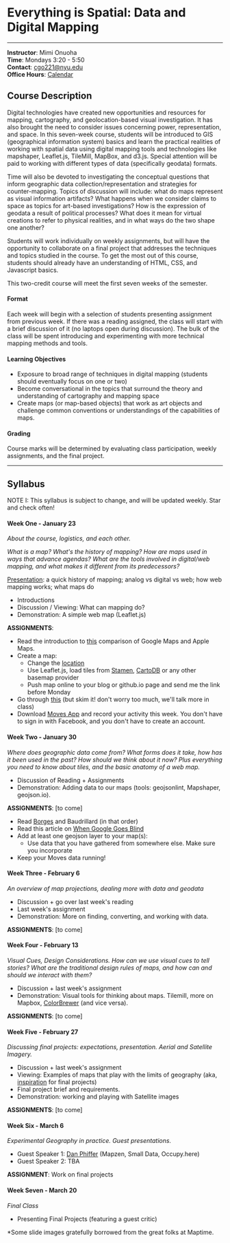 # Everything is Spatial: Data and Digital Mapping

---

**Instructor**: Mimi Onuoha  
**Time**: Mondays 3:20 - 5:50
</br>**Contact**: <cgo221@nyu.edu>
</br>**Office Hours**: [Calendar](https://calendar.google.com/calendar/selfsched?sstoken=UUl0bkJBeEw5QmpTfGRlZmF1bHR8MTVmMGJiY2ZkYjkyNWQ0NGQ1Y2YzODliMDQ0MmRlODU)

## Course Description


Digital technologies have created new opportunities and resources for mapping, cartography, and geolocation-based visual investigation. It has also brought the need to consider issues concerning power, representation, and space. In this seven-week course, students will be introduced to GIS (geographical information system) basics and learn the practical realities of working with spatial data using digital mapping tools and technologies like mapshaper, Leaflet.js, TileMill, MapBox, and d3.js. Special attention will be paid to working with different types of data (specifically geodata) formats. 

Time will also be devoted to investigating the conceptual questions that inform geographic data collection/representation and strategies for counter-mapping. Topics of discussion will include: what do maps represent as visual information artifacts? What happens when we consider claims to space as topics for art-based investigations? How is the expression of geodata a result of political processes? What does it mean for virtual creations to refer to physical realities, and in what ways do the two shape one another? 

Students will work individually on weekly assignments, but will have the opportunity to collaborate on a final project that addresses the techniques and topics studied in the course. To get the most out of this course, students should already have an understanding of HTML, CSS, and Javascript basics. 

This two-credit course will meet the first seven weeks of the semester. 


#### Format
Each week will begin with a selection of students presenting assignment from previous week. If there was a reading assigned, the class will start with a brief discussion of it (no laptops open during discussion).  The bulk of the class will be spent introducing and experimenting with more technical mapping methods and tools.

#### Learning Objectives 
- Exposure to broad range of techniques in digital mapping (students should eventually focus on one or two)
- Become conversational in the topics that surround the theory and understanding of cartography and mapping space
- Create maps (or map-based objects) that work as art objects and challenge common conventions or understandings of the capabilities of maps.

#### Grading
Course marks will be determined by evaluating class participation, weekly assignments, and the final project. 



---

## Syllabus 
NOTE I: This syllabus is subject to change, and will be updated weekly. Star and check often!


#### Week One - January 23
*About the course, logistics, and each other.* 

*What is a map? What's the history of mapping? How are maps used in ways that advance agendas? What are the tools involved in digital/web mapping, and what makes it different from its predecessors?* 

[Presentation](http://mimionuoha.github.io/spring2017-digitalmapping/weekone/): a quick history of mapping; analog vs digital vs web; how web mapping works; what maps do

- Introductions
- Discussion / Viewing: What can mapping do?
- Demonstration: A simple web map (Leaflet.js)

**ASSIGNMENTS**:

- Read the introduction to [this](https://www.justinobeirne.com/cartography-comparison) comparison of Google Maps and Apple Maps. 
- Create a map:
	- Change the [location](http://www.latlong.net/)
	- Use Leaflet.js, load tiles from [Stamen](http://maps.stamen.com/#toner-lite/12/37.7707/-122.3781), [CartoDB](https://cartodb.com/basemaps/) or any other basemap provider 
	- Push map online to your blog or github.io page and send me the link before Monday
- Go through [this](http://maptime.io/anatomy-of-a-web-map/#0) (but skim it! don't worry too much, we'll talk more in class)
- Download [Moves App](https://moves-app.com/) and record your activity this week. You don't have to sign in with Facebook, and you don't have to create an account.


#### Week Two - January 30

*Where does geographic data come from? What forms does it take, how has it been used in the past? How should we think about it now? Plus everything you need to know about tiles, and the basic anatomy of a web map.*

- Discussion of Reading + Assignments
- Demonstration: Adding data to our maps (tools: geojsonlint, Mapshaper, geojson.io). 

**ASSIGNMENTS**: [to come]  

- Read [Borges](Borges_exactitudeinscience.pdf) and Baudrillard (in that order) 
- Read this article on [When Google Goes Blind](http://www.atlasobscura.com/articles/investigating-censored-spots-on-google-earth) 
- Add at least one geojson layer to your map(s):
	- Use data that you have gathered from somewhere else. Make sure you incorporate 
- Keep your Moves data running! 

	
#### Week Three - February 6
*An overview of map projections, dealing more with data and geodata*

- Discussion + go over last week's reading
- Last week's assignment
- Demonstration: More on finding, converting, and working with data. 

**ASSIGNMENTS**: [to come] 

#### Week Four - February 13
*Visual Cues, Design Considerations. How can we use visual cues to tell stories? What are the traditional design rules of maps, and how can and should we interact with them?* 

- Discussion + last week's assignment
- Demonstration: Visual tools for thinking about maps. Tilemill, more on Mapbox, [ColorBrewer](http://colorbrewer2.org/)
(and vice versa). 

**ASSIGNMENTS**: [to come]


#### Week Five - February 27
*Discussing final projects: expectations, presentation. Aerial and Satellite Imagery.*

- Discussion + last week's assignment
- Viewing: Examples of maps that play with the limits of geography (aka, [inspiration](https://www.dropbox.com/s/ls269cdpsnw3dan/inspiration.pdf?dl=0) for final projects)
- Final project brief and requirements.
- Demonstration: working and playing with Satellite images 

**ASSIGNMENTS**: [to come]


#### Week Six - March 6
*Experimental Geography in practice. Guest presentations.* 
- Guest Speaker 1: [Dan Phiffer](https://phiffer.org/) (Mapzen, Small Data, Occupy.here) 
- Guest Speaker 2: TBA

**ASSIGNMENT**: Work on final projects


#### Week Seven - March 20
*Final Class* 

- Presenting Final Projects (featuring a guest critic)

*Some slide images gratefully borrowed from the great folks at Maptime. 